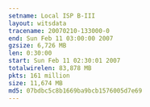 ```yaml
---
setname: Local ISP B-III
layout: witsdata
tracename: 20070210-133000-0
end: Sun Feb 11 03:00:00 2007
gzsize: 6,726 MB
len: 0:30:00
start: Sun Feb 11 02:30:01 2007
totalwirelen: 83,878 MB
pkts: 161 million
size: 11,674 MB
md5: 07bdbc5c8b1669ba9bcb1576005d7e69
---
```

